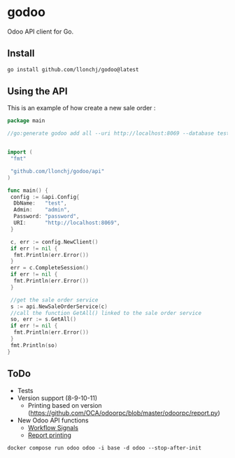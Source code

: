 # godoo

Odoo API client for Go.

## Install

```bash
go install github.com/llonchj/godoo@latest
```

## Using the API

This is an example of how create a new sale order :

```go
package main

//go:generate godoo add all --uri http://localhost:8069 --database test --username admin --password password


import (
 "fmt"

 "github.com/llonchj/godoo/api"
)

func main() {
 config := &api.Config{
  DbName:   "test",
  Admin:    "admin",
  Password: "password",
  URI:      "http://localhost:8069",
 }

 c, err := config.NewClient()
 if err != nil {
  fmt.Println(err.Error())
 }
 err = c.CompleteSession()
 if err != nil {
  fmt.Println(err.Error())
 }

 //get the sale order service
 s := api.NewSaleOrderService(c)
 //call the function GetAll() linked to the sale order service
 so, err := s.GetAll()
 if err != nil {
  fmt.Println(err.Error())
 }
 fmt.Println(so)
}
```

## ToDo

- Tests
- Version support (8-9-10-11)
  - Printing based on version (<https://github.com/OCA/odoorpc/blob/master/odoorpc/report.py>)
- New Odoo API functions
  - [Workflow Signals](https://www.odoo.com/documentation/8.0/api_integration.html#workflow-manipulations)
  - [Report printing](https://www.odoo.com/documentation/8.0/api_integration.html#report-printing)

```
docker compose run odoo odoo -i base -d odoo --stop-after-init
```
